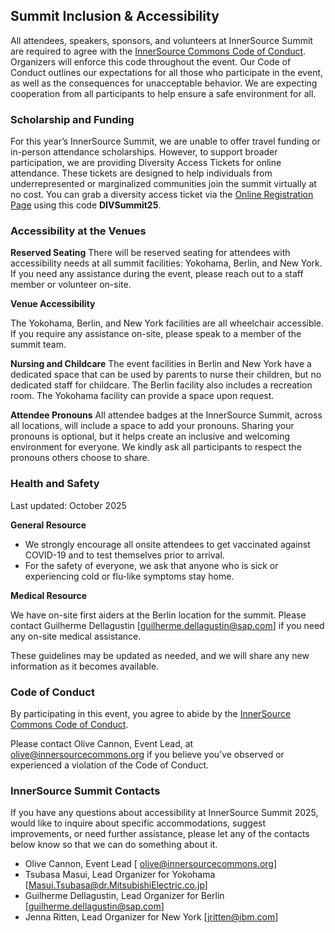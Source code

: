 ## Summit Inclusion & Accessibility

All attendees, speakers, sponsors, and volunteers at InnerSource Summit are required to agree with the [InnerSource Commons Code of Conduct](https://innersourcecommons.org/about/codeofconduct/). Organizers will enforce this code throughout the event. Our Code of Conduct outlines our expectations for all those who participate in the event, as well as the consequences for unacceptable behavior. We are expecting cooperation from all participants to help ensure a safe environment for all.
<br/>

### Scholarship and Funding

For this year’s InnerSource Summit, we are unable to offer travel funding or in-person attendance scholarships. However, to support broader participation, we are providing Diversity Access Tickets for online attendance. 
These tickets are designed to help individuals from underrepresented or marginalized communities join the summit virtually at no cost. You can grab a diversity access ticket via the [Online Registration Page](https://www.eventbrite.com/e/innersource-summit-2025-tickets-1383865622329?utm-campaign=social&utm-content=attendeeshare&utm-medium=discovery&utm-term=listing&utm-source=cp&aff=ebdsshcopyurl) using this code **DIVSummit25**.
<br/>
  
### Accessibility at the Venues

**Reserved Seating**
 There will be reserved seating for attendees with accessibility needs at all summit facilities: Yokohama, Berlin, and New York. If you need any assistance during the event, please reach out to a staff member or volunteer on-site. 
  
**Venue Accessibility**

 The Yokohama, Berlin, and New York facilities are all wheelchair accessible. If you require any assistance on-site, please speak to a member of the summit team.
  
**Nursing and Childcare**
The event facilities in Berlin and New York have a dedicated space that can be used by parents to nurse their children, but no dedicated staff for childcare. The Berlin facility also includes a recreation room. The Yokohama facility can provide a space upon request.

**Attendee Pronouns**
 All attendee badges at the InnerSource Summit, across all locations, will include a space to add your pronouns. Sharing your pronouns is optional, but it helps create an inclusive and welcoming environment for everyone. We kindly ask all participants to respect the pronouns others choose to share.
<br/>
  
### Health and Safety
Last updated: October 2025
<br/>

**General Resource**

+ We strongly encourage all onsite attendees to get vaccinated against COVID-19 and to test themselves prior to arrival. 
+ For the safety of everyone, we ask that anyone who is sick or experiencing cold or flu-like symptoms stay home.

**Medical Resource**

 We have on-site first aiders at the Berlin location for the summit. Please contact Guilherme Dellagustin [guilherme.dellagustin@sap.com] if you need any on-site medical assistance.

 These guidelines may be updated as needed, and we will share any new information as it becomes available. 
<br/>
  
### Code of Conduct

 By participating in this event, you agree to abide by the [InnerSource Commons Code of Conduct](https://innersourcecommons.org/about/codeofconduct/).
<br/> 

Please contact Olive Cannon, Event Lead, at olive@innersourcecommons.org if you believe you’ve observed or experienced a violation of the Code of Conduct.
<br/>
### InnerSource Summit Contacts
 If you have any questions about accessibility at InnerSource Summit 2025, would like to inquire about specific accommodations, suggest improvements, or need further assistance, please let any of the contacts below know so that we can do something about it.

+ Olive Cannon, Event Lead  [ olive@innersourcecommons.org]
+ Tsubasa Masui, Lead Organizer for Yokohama [Masui.Tsubasa@dr.MitsubishiElectric.co.jp] 
+ Guilherme Dellagustin, Lead Organizer for Berlin [guilherme.dellagustin@sap.com]
+ Jenna Ritten, Lead Organizer for New York [jritten@ibm.com] 




